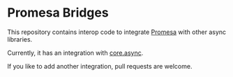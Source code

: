 # Promesa Bridges

This repository contains interop code to integrate [Promesa](https://github.com/funcool/promesa) with other async libraries.

Currently, it has an integration with [core.async](https://github.com/clojure/core.async).

If you like to add another integration, pull requests are welcome.
